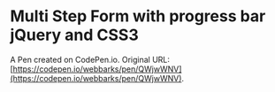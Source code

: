 # Multi Step Form with progress bar jQuery and CSS3

A Pen created on CodePen.io. Original URL: [https://codepen.io/webbarks/pen/QWjwWNV](https://codepen.io/webbarks/pen/QWjwWNV).

